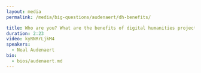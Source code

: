 ```yaml
---
layout: media
permalink: /media/big-questions/audenaert/dh-benefits/

title: Who are you? What are the benefits of digital humanities projects for their users?
duration: 2:23
video: kyRNRrLjkM4
speakers:
  - Neal Audenaert
bio:
  - bios/audenaert.md
---
```

